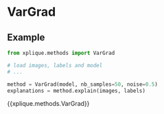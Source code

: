 # VarGrad

## Example

```python
from xplique.methods import VarGrad

# load images, labels and model
# ...

method = VarGrad(model, nb_samples=50, noise=0.5)
explanations = method.explain(images, labels)
```

{{xplique.methods.VarGrad}}